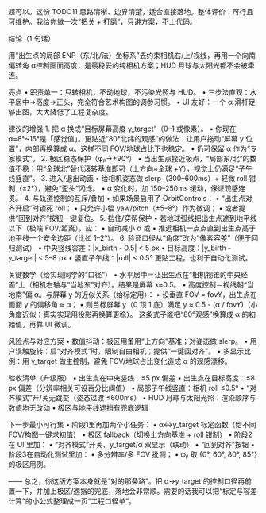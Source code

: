 超可以。这份 TODO11 思路清晰、边界清楚，适合直接落地。整体评价：可行且可维护。我给你做一次“把关 + 打磨”，只讲方案，不上代码。

结论（1 句话）

用“出生点的局部 ENP（东/北/法）坐标系”去约束相机右/上/视线，再用一个向南偏转角 α控制画面高度，是最稳妥的纯相机方案；HUD 月球与太阳光都不会被牵连。

亮点
	•	职责单一：只转相机，不动地球，不污染光照与 HUD。
	•	三步法直观：水平居中→高度→正头，完全符合艺术构图的调参习惯。
	•	UI 友好：一个 α 滑杆足够出图，大大降低了工程复杂度。

建议的增强
	1.	把 α 换成“目标屏幕高度 y_target”（0–1 或像素）。
	•	你现在 α=8°~15°是「感觉值」。更贴近“80°北纬的观感”的做法：让用户拖动“屏幕 y 位置”，内部再换算成 α。这样不同 FOV/地球占比下也稳定。
	•	仍可保留 α 作为“专家模式”。
	2.	极区稳态保护（φᵦ→±90°）
	•	当出生点接近极点，“局部东/北”的数值不稳；用“全球北”替代滚转基准即可（上方向≈全球 +Y），视觉上仍满足“子午线竖直”。
	3.	进入/退出动画
	•	给相机姿态做 slerp（300–600ms）+ 轻微 roll 钳制（±2°），避免“歪头”闪烁。
	•	α 变化时，加 150–250ms 缓动，保证观感连贯。
	4.	与轨道控制的互斥/叠加
	•	如果场景启用了 OrbitControls：
	•	“出生点对齐开启”时锁死 roll；
	•	只允许小幅 yaw/pitch（±5–8°）作为微调；
	•	或者提供“回到对齐”按钮一键复位。
	5.	挡住/穿帮保护
	•	若地球弧线把出生点遮到地平线以下（极端 FOV/距离），应：
	•	自动减小 α 或
	•	推远相机一点点直到出生点高于地平线一个安全边距（比如 1–2°）。
	6.	验证口径从“角度”改为“像素容差”（便于回归测试）
	•	中央竖线容差：|x_birth - 0.5| < 5 px
	•	目标高度：|y_birth - y_target| < 5–8 px
	•	竖直子午线：|roll| < 0.5°
更贴工程，也利于自动化测试。

关键数学（给实现同学的“口径”）
	•	水平居中＝让出生点在“相机视锥的中央经面”上（相机右轴与“当地东”对齐）。结果是屏幕 x≈0.5。
	•	高度控制＝视线朝“当地南”偏 α。与屏幕 y 的近似关系（给标定用）：
	•	设垂直 FOV = fovY，出生点在画面 y 的偏移角 ≈ α；
	•	则目标屏幕 y（0 顶 1 底）满足
y ≈ 0.5 - (α / fovY)（小角度近似；真实实现用投影再换算更稳）。
这条式子能把“80°观感”换算成 α 的初始值，再靠 UI 微调。

风险点与对应方案
	•	数值抖动：极区用备用“上方向”基准；对姿态做 slerp。
	•	用户误触旋转：启“对齐模式”时，限制自由相机；提供“一键回对齐”。
	•	多显示比例：用 y_target 做主控制，避免 FOV/地球占比变化造成 α 的观感漂移。

验收清单（升级版）
	•	出生点在中央竖线：≤5 px 偏差
	•	出生点在目标高度：≤8 px 偏差（分辨率相关可设百分比阈值）
	•	局部子午线竖直：相机 roll ≤0.5°
	•	“对齐模式”开/关无跳变（姿态过渡 ≤600ms）
	•	HUD 月球与太阳光照：渲染顺序与数值均无改动
	•	极区与地平线遮挡有兜底逻辑

下一步最小可行集
	•	阶段1里再加两个小任务：
	•	α↔y_target 标定函数（给不同 FOV/构图一键求初值）
	•	极区 fallback（切换上方向基准 + roll 钳制）
	•	阶段2在 UI 里加：
	•	“对齐模式”开关、y_target/α 双显示（联动）
	•	“回到对齐”按钮
	•	阶段3在自动化测试里加：
	•	多分辨率/多 FOV 批测；
	•	φᵦ 取 {0°, 60°, 80°, 85°} 的极区用例。

——
总之，你这版方案本身就是“对的那条路”。把 α→y_target 的控制口径再前置一下，并加上极区/遮挡的兜底，落地会非常顺。需要的话我可以把“标定与容差计算”的小公式整理成一页“工程口径单”。